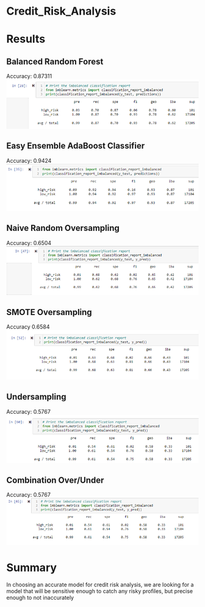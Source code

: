 # Credit_Risk_Analysis

# Results

## Balanced Random Forest 
Accuracy: 0.87311
![BalancedRandomForestC.png](https://github.com/NShan9297/Credit_Risk_Analysis/blob/main/Screenshots/BalancedRandomForestC.png)

## Easy Ensemble AdaBoost Classifier
Accuracy: 0.9424
![EasyEnsemble.png](https://github.com/NShan9297/Credit_Risk_Analysis/blob/main/Screenshots/EasyEnsemble.png)

## Naive Random Oversampling
Accuracy: 0.6504
![NaiveRandomOversampling.png](https://github.com/NShan9297/Credit_Risk_Analysis/blob/main/Screenshots/NaiveRandomOversampling.png)


## SMOTE Oversampling
Accuracy 0.6584
![SMOTE.png](https://github.com/NShan9297/Credit_Risk_Analysis/blob/main/Screenshots/SMOTE.png)

## Undersampling
Accuracy: 0.5767
![Undersampling.png](https://github.com/NShan9297/Credit_Risk_Analysis/blob/main/Screenshots/Undersampling.png)


## Combination Over/Under
Accuracy: 0.5767
![UnderOver.png](https://github.com/NShan9297/Credit_Risk_Analysis/blob/main/Screenshots/UnderOver.png)



# Summary
In choosing an accurate model for credit risk analysis, we are looking for a model that will be sensitive enough to catch any risky profiles, but precise enough to not inaccurately 